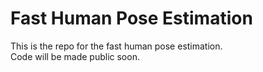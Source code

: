 # Fast Human Pose Estimation

This is the repo for the fast human pose estimation.  
Code will be made public soon.  
